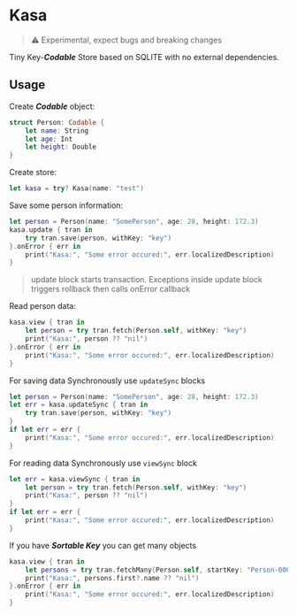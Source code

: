 # Kasa

> ⚠ Experimental, expect bugs and breaking changes

Tiny Key-***Codable*** Store based on SQLITE with no external dependencies.

## Usage

Create ***Codable*** object:

```swift
struct Person: Codable {
    let name: String
    let age: Int
    let height: Double
}
```

Create store:

```swift
let kasa = try? Kasa(name: "test")
```

Save some person information:

```swift
let person = Person(name: "SomePerson", age: 28, height: 172.3)
kasa.update { tran in
    try tran.save(person, withKey: "key")
}.onError { err in
    print("Kasa:", "Some error occured:", err.localizedDescription)
}
```

> update block starts transaction. Exceptions inside update block triggers rollback then calls onError callback

Read person data:

```swift
kasa.view { tran in
    let person = try tran.fetch(Person.self, withKey: "key")
    print("Kasa:", person ?? "nil")
}.onError { err in
    print("Kasa:", "Some error occured:", err.localizedDescription)
}
```

For saving data Synchronously use `updateSync` blocks

```swift
let person = Person(name: "SomePerson", age: 28, height: 172.3)
let err = kasa.updateSync { tran in
    try tran.save(person, withKey: "key")
}
if let err = err {
    print("Kasa:", "Some error occured:", err.localizedDescription)
}
```

For reading data Synchronously use `viewSync` block

```swift
let err = kasa.viewSync { tran in
    let person = try tran.fetch(Person.self, withKey: "key")
    print("Kasa:", person ?? "nil")
}
if let err = err {
    print("Kasa:", "Some error occured:", err.localizedDescription)
}
```

If you have ***Sortable Key*** you can get many objects

```swift
kasa.view { tran in
    let persons = try tran.fetchMany(Person.self, startKey: "Person-00010", toKey: "Person-00030", limit: 20)
    print("Kasa:", persons.first?.name ?? "nil")
}.onError { err in
    print("Kasa:", "Some error occured:", err.localizedDescription)
}
```
